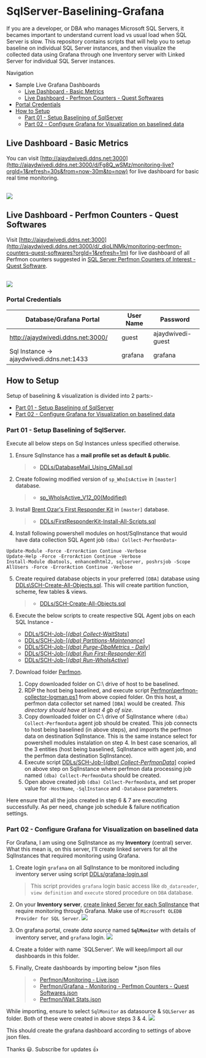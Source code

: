 # SqlServer-Baselining-Grafana
 
If you are a developer, or DBA who manages Microsoft SQL Servers, it becames important to understand current load vs usual load when SQL Server is slow. This repository contains scripts that will help you to setup baseline on individual SQL Server instances, and then visualize the collected data using Grafana through one Inventory server with Linked Server for individual SQL Server instances.

Navigation
 - Sample Live Grafana Dashboards
   - [Live Dashboard - Basic Metrics](#live-dashboard---basic-metrics)
   - [Live Dashboard - Perfmon Counters - Quest Softwares](#live-dashboard---perfmon-counters---quest-softwares)
 - [Portal Credentials](#portal-credentials)
 - [How to Setup](#how-to-setup)
   - [Part 01 - Setup Baselining of SqlServer](#part-01---setup-baselining-of-sqlserver)
   - [Part 02 - Configure Grafana for Visualization on baselined data](#part-02---configure-grafana-for-visualization-on-baselined-data)

## Live Dashboard - Basic Metrics
You can visit [http://ajaydwivedi.ddns.net:3000](http://ajaydwivedi.ddns.net:3000/d/Fg8Q_wSMz/monitoring-live?orgId=1&refresh=30s&from=now-30m&to=now) for live dashboard for basic real time monitoring.<br><br>

![](https://github.com/imajaydwivedi/Images/blob/master/SqlServer-Baselining-Grafana/Live-Dashboards-All.gif) <br>


## Live Dashboard - Perfmon Counters - Quest Softwares
Visit [http://ajaydwivedi.ddns.net:3000](http://ajaydwivedi.ddns.net:3000/d/_dioLINMk/monitoring-perfmon-counters-quest-softwares?orgId=1&refresh=1m) for live dashboard of all Perfmon counters suggested in [SQL Server Perfmon Counters of Interest - Quest Software](https://drive.google.com/file/d/1LB7Joo6055T1FfPcholXByazOX55e5b8/view?usp=sharing).<br><br>

![](https://github.com/imajaydwivedi/Images/blob/33429d24f7ebca45bf0aa1052896462a50ada85e/SqlServer-Baselining-Grafana/Quest-Dashboards-All.gif) <br>

### Portal Credentials
Database/Grafana Portal | User Name | Password
------------ | --------- | ---------
http://ajaydwivedi.ddns.net:3000/ | guest | ajaydwivedi-guest
Sql Instance -> ajaydwivedi.ddns.net:1433 | grafana | grafana

## How to Setup
Setup of baselining & visualization is divided into 2 parts:-
- [Part 01 - Setup Baselining of SqlServer](#part-01---setup-baselining-of-sqlserver)
- [Part 02 - Configure Grafana for Visualization on baselined data](#part-02---configure-grafana-for-visualization-on-baselined-data)

### Part 01 - Setup Baselining of SqlServer. 
Execute all below steps on Sql Instances unless specified otherwise.
1. Ensure SqlInstance has a **mail profile set as default & public**.
	> * [DDLs/DatabaseMail_Using_GMail.sql](DDLs/DatabaseMail_Using_GMail.sql)<br>
	 
2. Create following modified version of `sp_WhoIsActive` in `[master]` database. 
	> * [sp_WhoIsActive_V12_00(Modified)](https://github.com/imajaydwivedi/SQLDBA-SSMS-Solution/blob/ae2541e37c28ea5b50887de993666bc81f29eba5/BlitzQueries/SCH-sp_WhoIsActive_v12_00(Modified).sql)
	
3. Install [Brent Ozar's First Responder Kit](https://raw.githubusercontent.com/BrentOzarULTD/SQL-Server-First-Responder-Kit/dev/Install-All-Scripts.sql) in `[master]` database.
	> * [DDLs/FirstResponderKit-Install-All-Scripts.sql](DDLs/FirstResponderKit-Install-All-Scripts.sql)<br>

4. Install following powershell modules on host/SqlInstance that would have data collection SQL Agent job `(dba) Collect-PerfmonData`-
```
Update-Module -Force -ErrorAction Continue -Verbose
Update-Help -Force -ErrorAction Continue -Verbose
Install-Module dbatools, enhancedhtml2, sqlserver, poshrsjob -Scope AllUsers -Force -ErrorAction Continue -Verbose
```

5. Create required database objects in your preferred `[DBA]` database using [DDLs\SCH-Create-All-Objects.sql](DDLs\SCH-Create-All-Objects.sql). This will create partition function, scheme, few tables & views.
	> * [DDLs/SCH-Create-All-Objects.sql](DDLs/SCH-Create-All-Objects.sql)<br>
	
6. Execute the below scripts to create respective SQL Agent jobs on each SQL Instance -
	* [DDLs/SCH-Job-\[*(dba) Collect-WaitStats*\]](DDLs/SCH-Job-%5B(dba)%20Collect-WaitStats%5D.sql)
	* [DDLs/SCH-Job-\[*(dba) Partitions-Maintenance*\]](DDLs/SCH-Job-%5B(dba)%20Partitions-Maintenance%5D.sql)
	* [DDLs/SCH-Job-\[*(dba) Purge-DbaMetrics - Daily*\]](DDLs/SCH-Job-%5B(dba)%20Purge-DbaMetrics%20-%20Daily%5D.sql)
	* [DDLs/SCH-Job-\[*(dba) Run First-Responder-Kit*\]](DDLs/SCH-Job-%5B(dba)%20Run%20First-Responder-Kit%5D.sql)
	* [DDLs/SCH-Job-\[*(dba) Run-WhoIsActive*\]](DDLs/SCH-Job-%5B(dba)%20Run-WhoIsActive%5D.sql)
	
7. Download folder [Perfmon](Perfmon).
	1. Copy downloaded folder on C:\ drive of host to be baselined. 
	2. RDP the host being baselined, and execute script [Perfmon\perfmon-collector-logman.ps1](Perfmon/perfmon-collector-logman.ps1) from above copied folder. On this host, a perfmon data collector set named `[DBA]` would be created. *This directory should have at least 4 gb of size*.<br>
	3. Copy downloaded folder on C:\ drive of SqlInstance where `(dba) Collect-PerfmonData` agent job should be created. This job connects to host being baselined (in above steps), and imports the perfmon data on destination SqlInstance. This is the same instance select for powershell modules instalation on step 4. In best case scenarios, all the 3 entities (host being baselined, SqlInstance with agent job, and the perfmon data destination SqlInstance).
	4. Execute script [DDLs/SCH-Job-\[*(dba) Collect-PerfmonData*\]](DDLs/SCH-Job-%5B(dba)%20Collect-PerfmonData%5D.sql) copied on above step on SqlInstance where perfmon data processing job named `(dba) Collect-PerfmonData` should be created.
	5. Open above created job `(dba) Collect-PerfmonData`, and set proper value for `-HostName`, `-SqlInstance` and `-Database` parameters.

Here ensure that all the jobs created in step 6 & 7 are executing successfully. As per need, change job schedule & failure notification settings.



### Part 02 - Configure Grafana for Visualization on baselined data

For Grafana, I am using one SqlInstance as my **Inventory** (central) server. What this mean is, on this server, I'll create linked servers for all the SqlInstances that required monitoring using Grafana.

1. Create login `grafana` on all SqlInstance to be monitored including inventory server using script [DDLs/grafana-login.sql](DDLs/grafana-login.sql)
	> This script provides `grafana` login basic access like `db_datareader`, `view definition` and `execute` stored procedure on `DBA` database.

2. On your **Inventory server**, [create linked Server for each SqlInstance](DDLs/SCH-Linked-Servers-Sample.sql) that require monitoring through Grafana. Make use of `Microsoft OLEDB Provider for SQL Server`.
	![](https://github.com/imajaydwivedi/Images/blob/master/SqlServer-Baselining-Grafana/Inventory-Server-Linked-Servers.JPG) <br>
	
3. On grafana portal, create *data source* named **`SqlMonitor`** with details of inventory server, and `grafana` login.
	![](https://github.com/imajaydwivedi/Images/blob/master/SqlServer-Baselining-Grafana/Grafana-Inventory-DataSource.JPG) <br>

4. Create a folder with name `SQLServer'. We will keep/import all our dashboards in this folder.

5. Finally, Create dashboards by importing below *.json files

	> * [Perfmon/Monitoring - Live.json](Perfmon/Monitoring%20-%20Live.json)
	> * [Perfmon/Grafana - Monitoring - Perfmon Counters - Quest Softwares.json](Perfmon/Grafana%20-%20Monitoring%20-%20Perfmon%20Counters%20-%20Quest%20Softwares.json)
	> * [Perfmon/Wait Stats.json](Perfmon/Wait%20Stats.json)

While importing, ensure to select `SqlMonitor` as datasource & `SQLServer` as folder. Both of these were created in above steps 3 & 4.
![](https://github.com/imajaydwivedi/Images/blob/master/SqlServer-Baselining-Grafana/Grafana-Setup-Import-Dashboard.png) <br>
	
This should create the grafana dashboard according to settings of above json files.
	
Thanks :smiley:. Subscribe for updates :thumbsup:
